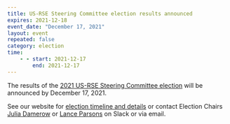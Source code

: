 ```yaml
---
title: US-RSE Steering Committee election results announced
expires: 2021-12-18
event_date: "December 17, 2021"
layout: event
repeated: false
category: election
time:
    - - start: 2021-12-17
        end: 2021-12-17
---
```


The results of the [2021 US-RSE Steering Committee
election](https://us-rse.org/about/election/) will be announced by December
17, 2021.

See our website for [election timeline and
details](https://us-rse.org/about/election/) or contact Election Chairs [Julia
Damerow](mailto:jdamerow@asu.edu) or [Lance
Parsons](mailto:lparsons@princeton.edu) on Slack or via email.

